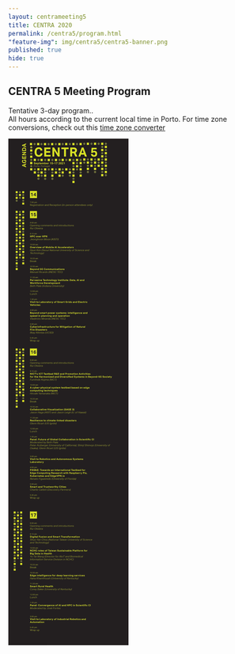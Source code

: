 ```yaml
---
layout: centrameeting5
title: CENTRA 2020
permalink: /centra5/program.html
"feature-img": img/centra5/centra5-banner.png
published: true
hide: true
---
```



## CENTRA 5 Meeting Program


Tentative 3-day program..  
All hours according to the current local time in Porto. For time zone conversions, check out this [time zone converter](https://www.timeanddate.com/worldclock/converter.html)
 
![CENTRA5 Agenda ](../img/centra5/centra5_agenda.png)
